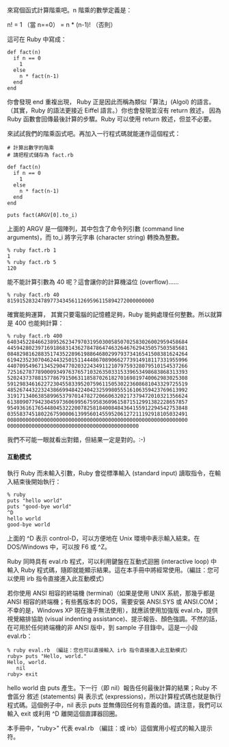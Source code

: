 來寫個函式計算階乘吧。n 階乘的數學定義是：

n! = 1                （當 n==0）
   = n * (n-1)!       （否則）

這可在 Ruby 中寫成：

    def fact(n)
      if n == 0
        1
      else
        n * fact(n-1)
      end
    end

你會發現 end 重複出現， Ruby 正是因此而稱為類似「算法」(Algol) 的語言。（其實，Ruby 的語法更接近 Eiffel 語言。）你也會發現並沒有 return 敘述， 因為 Ruby 函數會回傳最後計算的步驟。Ruby 可以使用 return 敘述，但並不必要。

來試試我們的階乘函式吧。再加入一行程式碼就能運作這個程式：

    # 計算出數字的階乘
    # 請把程式儲存為 fact.rb

    def fact(n)
      if n == 0
        1
      else
        n * fact(n-1)
      end
    end

    puts fact(ARGV[0].to_i)


上面的 ARGV 是一個陣列，其中包含了命令列引數 (command line arguments)，而 to_i 將字元字串 (character string) 轉換為整數。

    % ruby fact.rb 1
    1
    % ruby fact.rb 5
    120

能不能計算引數為 40 呢？這會讓你的計算機溢位 (overflow)……

    % ruby fact.rb 40
    815915283247897734345611269596115894272000000000

確實能夠運算， 其實只要電腦的記憶體足夠，Ruby 能夠處理任何整數。所以就算是 400 也能夠計算：

    % ruby fact.rb 400
    64034522846623895262347970319503005850702583026002959458684
    44594280239716918683143627847864746326467629435057503585681
    08482981628835174352289619886468029979373416541508381624264
    61942352307046244325015114448670890662773914918117331955996
    44070954967134529047702032243491121079759328079510154537266
    72516278778900093497637657103263503315339653498683868313393
    52024373788157786791506311858702618270169819740062983025308
    59129834616227230455833952075961150530223608681043329725519
    48526744322324386699484224042325998055516106359423769613992 
    31917134063858996537970147827206606320217379472010321356624 
    61380907794230459736069956759583609615871512991382228657857 
    95493616176544804532220078258184008484364155912294542753848 
    03558374518022675900061399560145595206127211192918105032491 
    00800000000000000000000000000000000000000000000000000000000 
    0000000000000000000000000000000000000000000

我們不可能一眼就看出對錯，但結果一定是對的。:-)

#### 互動模式

執行 Ruby 而未輸入引數，Ruby 會從標準輸入 (standard input) 讀取指令，在輸入結束後開始執行：

    % ruby
    puts "hello world"
    puts "good-bye world"
    ^D
    hello world
    good-bye world

上面的 ^D 表示 control-D，可以方便地在 Unix 環境中表示輸入結束。在 DOS/Windows 中，可以按 F6 或 ^Z。

Ruby 同時具有 eval.rb 程式，可以利用鍵盤在互動式迴圈 (interactive loop) 中輸入 Ruby 程式碼，隨即就能顯示結果。這在本手冊中將經常使用。（編註：您可以使用 irb 指令直接進入此互動模式）

若你使用 ANSI 相容的終端機 (terminal)（如果是使用 UNIX 系統，那幾乎都是 ANSI 相容的終端機；有些舊版本的 DOS，需要安裝 ANSI.SYS 或 ANSI.COM；不幸的是，Windows XP 現在幾乎無法使用），就應該使用加強版 eval.rb，提供視覺縮排協助 (visual indenting assistance)、提示報告、顏色強調。不然的話，在可用於任何終端機的非 ANSI 版中，到 sample 子目錄中。這是一小段 eval.rb：

    % ruby eval.rb （編註：您也可以直接輸入 irb 指令直接進入此互動模式）
    ruby> puts "Hello, world."
    Hello, world.
       nil
    ruby> exit
    
hello world 由 puts 產生。下一行（即 nil）報告任何最後計算的結果；Ruby 不會區分 敘述 (statements) 與 表示式 (expressions)，所以計算程式碼也就是執行程式碼。這個例子中，nil 表示 puts 並無傳回任何有意義的值。請注意，我們可以輸入 exit 或利用 ^D 離開這個直譯器回圈。

本手冊中，"ruby>" 代表 eval.rb （編註：或 irb）這個實用小程式的輸入提示符。